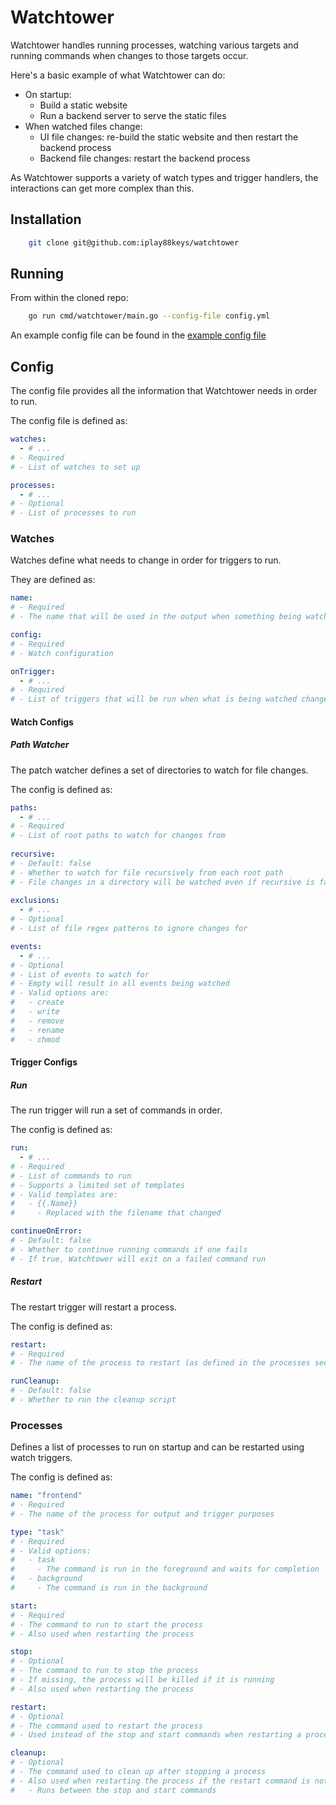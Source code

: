 # Watchtower
Watchtower handles running processes, watching various targets and running commands when changes to those targets occur.

Here's a basic example of what Watchtower can do:
* On startup:
  - Build a static website
  - Run a backend server to serve the static files
* When watched files change:
  - UI file changes: re-build the static website and then restart the backend process
  - Backend file changes: restart the backend process

As Watchtower supports a variety of watch types and trigger handlers, the interactions can get more complex than this.

## Installation
```bash
    git clone git@github.com:iplay88keys/watchtower
```

## Running
From within the cloned repo:

```bash
    go run cmd/watchtower/main.go --config-file config.yml
```

An example config file can be found in the [example config file](example.yml)

## Config
The config file provides all the information that Watchtower needs in order to run.

The config file is defined as:
```yaml
watches:
  - # ...
# - Required
# - List of watches to set up

processes:
  - # ...
# - Optional
# - List of processes to run
```

### Watches
Watches define what needs to change in order for triggers to run.

They are defined as:
```yaml
name:
# - Required
# - The name that will be used in the output when something being watched changes

config:
# - Required
# - Watch configuration

onTrigger:
  - # ...
# - Required
# - List of triggers that will be run when what is being watched changes
```

#### Watch Configs
##### Path Watcher
The patch watcher defines a set of directories to watch for file changes.

The config is defined as:
```yaml
paths:
  - # ...
# - Required
# - List of root paths to watch for changes from
  
recursive:
# - Default: false
# - Whether to watch for file recursively from each root path
# - File changes in a directory will be watched even if recursive is false if the root is a directory
  
exclusions:
  - # ...
# - Optional
# - List of file regex patterns to ignore changes for

events:
  - # ...
# - Optional
# - List of events to watch for
# - Empty will result in all events being watched
# - Valid options are:
#   - create
#   - write
#   - remove
#   - rename
#   - chmod
```

#### Trigger Configs
##### Run
The run trigger will run a set of commands in order.

The config is defined as:
```yaml
run:
  - # ...
# - Required
# - List of commands to run
# - Supports a limited set of templates
# - Valid templates are:
#   - {{.Name}}
#     - Replaced with the filename that changed 

continueOnError:
# - Default: false
# - Whether to continue running commands if one fails
# - If true, Watchtower will exit on a failed command run
```

##### Restart
The restart trigger will restart a process.

The config is defined as:
```yaml
restart:
# - Required
# - The name of the process to restart (as defined in the processes section)

runCleanup:
# - Default: false
# - Whether to run the cleanup script 
```

### Processes
Defines a list of processes to run on startup and can be restarted using watch triggers.

The config is defined as:
```yaml
name: "frontend"
# - Required
# - The name of the process for output and trigger purposes

type: "task"
# - Required
# - Valid options:
#   - task
#     - The command is run in the foreground and waits for completion
#   - background
#     - The command is run in the background 

start:
# - Required
# - The command to run to start the process
# - Also used when restarting the process

stop:
# - Optional
# - The command to run to stop the process
# - If missing, the process will be killed if it is running
# - Also used when restarting the process

restart:
# - Optional
# - The command used to restart the process
# - Used instead of the stop and start commands when restarting a process if defined

cleanup:
# - Optional
# - The command used to clean up after stopping a process
# - Also used when restarting the process if the restart command is not provided
#   - Runs between the stop and start commands
```
